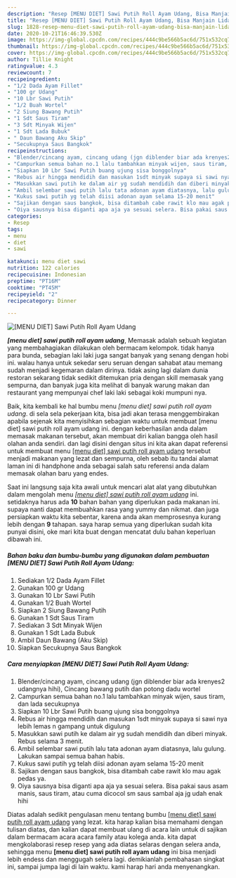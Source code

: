 ```yaml
---
description: "Resep [MENU DIET] Sawi Putih Roll Ayam Udang, Bisa Manjain Lidah"
title: "Resep [MENU DIET] Sawi Putih Roll Ayam Udang, Bisa Manjain Lidah"
slug: 1828-resep-menu-diet-sawi-putih-roll-ayam-udang-bisa-manjain-lidah
date: 2020-10-21T16:46:39.530Z
image: https://img-global.cpcdn.com/recipes/444c9be566b5ac6d/751x532cq70/menu-diet-sawi-putih-roll-ayam-udang-foto-resep-utama.jpg
thumbnail: https://img-global.cpcdn.com/recipes/444c9be566b5ac6d/751x532cq70/menu-diet-sawi-putih-roll-ayam-udang-foto-resep-utama.jpg
cover: https://img-global.cpcdn.com/recipes/444c9be566b5ac6d/751x532cq70/menu-diet-sawi-putih-roll-ayam-udang-foto-resep-utama.jpg
author: Tillie Knight
ratingvalue: 4.3
reviewcount: 7
recipeingredient:
- "1/2 Dada Ayam Fillet"
- "100 gr Udang"
- "10 Lbr Sawi Putih"
- "1/2 Buah Wortel"
- "2 Siung Bawang Putih"
- "1 Sdt Saus Tiram"
- "3 Sdt Minyak Wijen"
- "1 Sdt Lada Bubuk"
- " Daun Bawang Aku Skip"
- "Secukupnya Saus Bangkok"
recipeinstructions:
- "Blender/cincang ayam, cincang udang (jgn diblender biar ada krenyes2 udangnya hihi), Cincang bawang putih dan potong dadu wortel"
- "Campurkan semua bahan no.1 lalu tambahkan minyak wijen, saus tiram, dan lada secukupnya"
- "Siapkan 10 Lbr Sawi Putih buang ujung sisa bonggolnya"
- "Rebus air hingga mendidih dan masukan 1sdt minyak supaya si sawi nya lebih lemas n gampang untuk digulung"
- "Masukkan sawi putih ke dalam air yg sudah mendidih dan diberi minyak. Rebus selama 3 menit."
- "Ambil selembar sawi putih lalu tata adonan ayam diatasnya, lalu gulung. Lakukan sampai semua bahan habis."
- "Kukus sawi putih yg telah diisi adonan ayam selama 15-20 menit"
- "Sajikan dengan saus bangkok, bisa ditambah cabe rawit klo mau agak pedas ya."
- "Oiya sausnya bisa diganti apa aja ya sesuai selera. Bisa pakai saus asam manis, saus tiram, atau cuma dicocol sm saus sambal aja jg udah enak hihi"
categories:
- Resep
tags:
- menu
- diet
- sawi

katakunci: menu diet sawi 
nutrition: 122 calories
recipecuisine: Indonesian
preptime: "PT16M"
cooktime: "PT45M"
recipeyield: "2"
recipecategory: Dinner

---
```



![[MENU DIET] Sawi Putih Roll Ayam Udang](https://img-global.cpcdn.com/recipes/444c9be566b5ac6d/751x532cq70/menu-diet-sawi-putih-roll-ayam-udang-foto-resep-utama.jpg)

<b><i>[menu diet] sawi putih roll ayam udang</i></b>, Memasak adalah sebuah kegiatan yang membahagiakan dilakukan oleh bermacam kelompok. tidak hanya para bunda, sebagian laki laki juga sangat banyak yang senang dengan hobi ini. walau hanya untuk sekedar seru seruan dengan sahabat atau memang sudah menjadi kegemaran dalam dirinya. tidak asing lagi dalam dunia restoran sekarang tidak sedikit ditemukan pria dengan skill memasak yang sempurna, dan banyak juga kita melihat di banyak warung makan dan restaurant yang mempunyai chef laki laki sebagai koki mumpuni nya.



Baik, kita kembali ke hal bumbu menu <i>[menu diet] sawi putih roll ayam udang</i>. di sela sela pekerjaan kita, bisa jadi akan terasa menggembirakan apabila sejenak kita menyisihkan sebagian waktu untuk membuat [menu diet] sawi putih roll ayam udang ini. dengan keberhasilan anda dalam memasak makanan tersebut, akan membuat diri kalian bangga oleh hasil olahan anda sendiri. dan lagi disini dengan situs ini kita akan dapat referensi untuk membuat menu <u>[menu diet] sawi putih roll ayam udang</u> tersebut menjadi makanan yang lezat dan sempurna, oleh sebab itu tandai alamat laman ini di handphone anda sebagai salah satu referensi anda dalam memasak olahan baru yang endes.


Saat ini langsung saja kita awali untuk mencari alat alat yang dibutuhkan dalam mengolah menu <u><i>[menu diet] sawi putih roll ayam udang</i></u> ini. setidaknya harus ada <b>10</b> bahan bahan yang diperlukan pada makanan ini. supaya nanti dapat membuahkan rasa yang yummy dan nikmat. dan juga persiapkan waktu kita sebentar, karena anda akan memprosesnya kurang lebih dengan <b>9</b> tahapan. saya harap semua yang diperlukan sudah kita punyai disini, oke mari kita buat dengan mencatat dulu bahan keperluan dibawah ini.

<!--inarticleads1-->

##### Bahan baku dan bumbu-bumbu yang digunakan dalam pembuatan [MENU DIET] Sawi Putih Roll Ayam Udang:

1. Sediakan 1/2 Dada Ayam Fillet
1. Gunakan 100 gr Udang
1. Gunakan 10 Lbr Sawi Putih
1. Gunakan 1/2 Buah Wortel
1. Siapkan 2 Siung Bawang Putih
1. Gunakan 1 Sdt Saus Tiram
1. Sediakan 3 Sdt Minyak Wijen
1. Gunakan 1 Sdt Lada Bubuk
1. Ambil  Daun Bawang (Aku Skip)
1. Siapkan Secukupnya Saus Bangkok




<!--inarticleads2-->

##### Cara menyiapkan [MENU DIET] Sawi Putih Roll Ayam Udang:

1. Blender/cincang ayam, cincang udang (jgn diblender biar ada krenyes2 udangnya hihi), Cincang bawang putih dan potong dadu wortel
1. Campurkan semua bahan no.1 lalu tambahkan minyak wijen, saus tiram, dan lada secukupnya
1. Siapkan 10 Lbr Sawi Putih buang ujung sisa bonggolnya
1. Rebus air hingga mendidih dan masukan 1sdt minyak supaya si sawi nya lebih lemas n gampang untuk digulung
1. Masukkan sawi putih ke dalam air yg sudah mendidih dan diberi minyak. Rebus selama 3 menit.
1. Ambil selembar sawi putih lalu tata adonan ayam diatasnya, lalu gulung. Lakukan sampai semua bahan habis.
1. Kukus sawi putih yg telah diisi adonan ayam selama 15-20 menit
1. Sajikan dengan saus bangkok, bisa ditambah cabe rawit klo mau agak pedas ya.
1. Oiya sausnya bisa diganti apa aja ya sesuai selera. Bisa pakai saus asam manis, saus tiram, atau cuma dicocol sm saus sambal aja jg udah enak hihi




Diatas adalah sedikit pengulasan menu tentang bumbu <u>[menu diet] sawi putih roll ayam udang</u> yang lezat. kita harap kalian bisa memahami dengan tulisan diatas, dan kalian dapat membuat ulang di acara lain untuk di sajikan dalam bermacam acara acara family atau kolega anda. kita dapat mengkolaborasi resep resep yang ada diatas selaras dengan selera anda, sehingga menu <b>[menu diet] sawi putih roll ayam udang</b> ini bisa menjadi lebih endess dan menggugah selera lagi. demikianlah pembahasan singkat ini, sampai jumpa lagi di lain waktu. kami harap hari anda menyenangkan.
